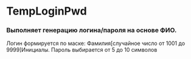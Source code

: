 # TempLoginPwd
### Выполняет генерацию логина/пароля на основе ФИО. 
Логин формируется по маске: 
Фамилия[случайное число от 1001 до 9999]Инициалы.
Пароль выбирается от 5 до 10 символов
